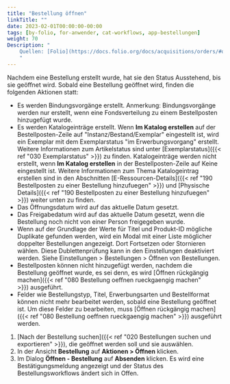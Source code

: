 ```yaml
---
title: "Bestellung öffnen"
linkTitle: ""
date: 2023-02-01T00:00:00-00:00
tags: [by-folio, for-anwender, cat-workflows, app-bestellungen]
weight: 70
Description: "
    Quellen: [Folio](https://docs.folio.org/docs/acquisitions/orders/#opening-an-order) <!-- & [GBV](https://info.gebev.de/pages/viewpage.action?pageId=851017752) -->
    "
---
```


Nachdem eine Bestellung erstellt wurde, hat sie den Status Ausstehend, bis sie geöffnet wird. Sobald eine Bestellung geöffnet wird, finden die folgenden Aktionen statt:

* Es werden Bindungsvorgänge erstellt. Anmerkung: Bindungsvorgänge werden nur erstellt, wenn eine Fondsverteilung zu einem Bestellposten hinzugefügt wurde.
* Es werden Katalogeinträge erstellt. Wenn **Im Katalog erstellen** auf der Bestellposten-Zeile auf "Instanz/Bestand/Exemplar" eingestellt ist, wird ein Exemplar mit dem Exemplarstatus "im Erwerbungsvorgang" erstellt. Weitere Informationen zum Artikelstatus sind unter [Exemplarstatus]({{< ref "030 Exemplarstatus" >}}) zu finden. Katalogeinträge werden nicht erstellt, wenn **Im Katalog erstellen** in der Bestellposten-Zeile auf Keine eingestellt ist. Weitere Informationen zum Thema Katalogeintrag erstellen sind in den Abschnitten [E-Ressourcen-Details]({{< ref "190 Bestellposten zu einer Bestellung hinzufuegen" >}}) und [Physische Details]({{< ref "190 Bestellposten zu einer Bestellung hinzufuegen" >}}) weiter unten zu finden.
* Das Öffnungsdatum wird auf das aktuelle Datum gesetzt.
* Das Freigabedatum wird auf das aktuelle Datum gesetzt, wenn die Bestellung noch nicht von einer Person freigegeben wurde.
* Wenn auf der Grundlage der Werte für Titel und Produkt-ID mögliche Duplikate gefunden werden, wird ein Modal mit einer Liste möglicher doppelter Bestellungen angezeigt. Dort Fortsetzen oder Stornieren wählen. Diese Dublettenprüfung kann in den Einstellungen deaktiviert werden. Siehe Einstellungen > Bestellungen > Öffnen von Bestellungen.
* Bestellposten können nicht hinzugefügt werden, nachdem die Bestellung geöffnet wurde, es sei denn, es wird [Öffnen rückgängig machen]({{< ref "080 Bestellung oeffnen rueckgaengig machen" >}}) ausgeführt.
* Felder wie Bestellungstyp, Titel, Erwerbungsarten und Bestellformat können nicht mehr bearbeitet werden, sobald eine Bestellung geöffnet ist. Um diese Felder zu bearbeiten, muss [Öffnen rückgängig machen]({{< ref "080 Bestellung oeffnen rueckgaengig machen" >}}) ausgeführt werden.
1.  [Nach der Bestellung suchen]({{< ref "020 Bestellungen suchen und exportieren" >}}), die geöffnet werden soll und sie auswählen.
2.  In der Ansicht **Bestellung** auf **Aktionen > Öffnen** klicken.
3.  Im Dialog **Öffnen - Bestellung** auf **Absenden** klicken. Es wird eine Bestätigungsmeldung angezeigt und der Status des Bestellungsworkflows ändert sich in Offen.

